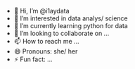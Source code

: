 - 👋 Hi, I’m @i1aydata
- 👀 I’m interested in data analys/ science
- 🌱 I’m currently learning python for data
- 💞️ I’m looking to collaborate on ...
- 📫 How to reach me ...
- 😄 Pronouns: she/ her
- ⚡ Fun fact: ...

<!---
i1aydata/i1aydata is a ✨ special ✨ repository because its `README.md` (this file) appears on your GitHub profile.
You can click the Preview link to take a look at your changes.
--->
